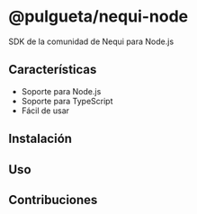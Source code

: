 # @pulgueta/nequi-node

SDK de la comunidad de Nequi para Node.js

## Características

- Soporte para Node.js
- Soporte para TypeScript
- Fácil de usar

## Instalación
<!-- To be defined -->

## Uso
<!-- To be defined -->

## Contribuciones
<!-- To be defined -->